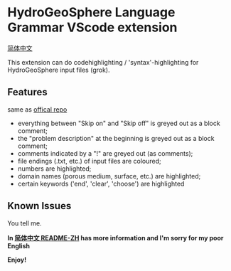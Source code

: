 # HydroGeoSphere Language Grammar VScode extension

[简体中文](https://github.com/bryarrow/grok-ext-for-hgs/blob/main/README-ZH.md)

This extension can do codehighlighting / 'syntax'-highlighting for HydroGeoSphere input files (grok).

## Features

same as [offical repo](https://github.com/hydroclaus/hgs_grammar)
- everything between "Skip on" and "Skip off" is greyed out as a block comment;
- the "problem description" at the beginning is greyed out as a block comment;
- comments indicated by a "!" are greyed out (as comments);
- file endings (.txt, etc.) of input files are coloured;
- numbers are highlighted;
- domain names (porous medium, surface, etc.) are highlighted;
- certain keywords ('end', 'clear', 'choose') are highlighted


## Known Issues

You tell me.


**In [简体中文 README-ZH](https://github.com/bryarrow/grok-ext-for-hgs/blob/main/README-ZH.md) has more information and I'm sorry for my poor English**

**Enjoy!**
